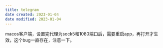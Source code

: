 ```yaml
---
title: telegram
date created: 2023-01-04
date modified: 2023-01-04
---
```


macos客户端，设置完代理为sock5和1080端口后，需要重启app，再打开才生效，这个bug一直存在，注意一下。
